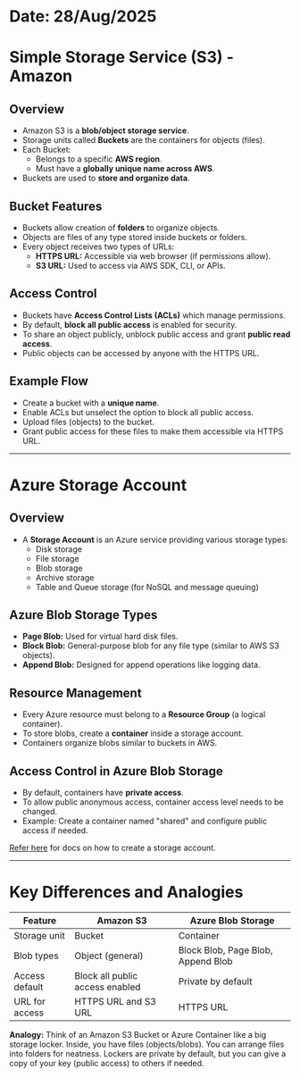 # Date: 28/Aug/2025
# Simple Storage Service (S3) - Amazon

## Overview
- Amazon S3 is a **blob/object storage service**.
- Storage units called **Buckets** are the containers for objects (files).
- Each Bucket:
  - Belongs to a specific **AWS region**.
  - Must have a **globally unique name across AWS**.
- Buckets are used to **store and organize data**.

## Bucket Features
- Buckets allow creation of **folders** to organize objects.
- Objects are files of any type stored inside buckets or folders.
- Every object receives two types of URLs:
  - **HTTPS URL:** Accessible via web browser (if permissions allow).
  - **S3 URL:** Used to access via AWS SDK, CLI, or APIs.

## Access Control
- Buckets have **Access Control Lists (ACLs)** which manage permissions.
- By default, **block all public access** is enabled for security.
- To share an object publicly, unblock public access and grant **public read access**.
- Public objects can be accessed by anyone with the HTTPS URL.

## Example Flow
- Create a bucket with a **unique name**.
- Enable ACLs but unselect the option to block all public access.
- Upload files (objects) to the bucket.
- Grant public access for these files to make them accessible via HTTPS URL.

***

# Azure Storage Account

## Overview
- A **Storage Account** is an Azure service providing various storage types:
  - Disk storage
  - File storage
  - Blob storage
  - Archive storage
  - Table and Queue storage (for NoSQL and message queuing)

## Azure Blob Storage Types
- **Page Blob:** Used for virtual hard disk files.
- **Block Blob:** General-purpose blob for any file type (similar to AWS S3 objects).
- **Append Blob:** Designed for append operations like logging data.

## Resource Management
- Every Azure resource must belong to a **Resource Group** (a logical container).
- To store blobs, create a **container** inside a storage account.
- Containers organize blobs similar to buckets in AWS.

## Access Control in Azure Blob Storage
- By default, containers have **private access**.
- To allow public anonymous access, container access level needs to be changed.
- Example: Create a container named "shared" and configure public access if needed.


[Refer here](https://learn.microsoft.com/en-us/azure/storage/common/storage-account-create?tabs=azure-portal) for docs on how to create a storage account.

***

# Key Differences and Analogies

| Feature            | Amazon S3                          | Azure Blob Storage               |
|--------------------|----------------------------------|---------------------------------|
| Storage unit       | Bucket                           | Container                       |
| Blob types         | Object (general)                 | Block Blob, Page Blob, Append Blob |
| Access default     | Block all public access enabled   | Private by default              |
| URL for access     | HTTPS URL and S3 URL             | HTTPS URL                      |

**Analogy:** Think of an Amazon S3 Bucket or Azure Container like a big storage locker. Inside, you have files (objects/blobs). You can arrange files into folders for neatness. Lockers are private by default, but you can give a copy of your key (public access) to others if needed.

